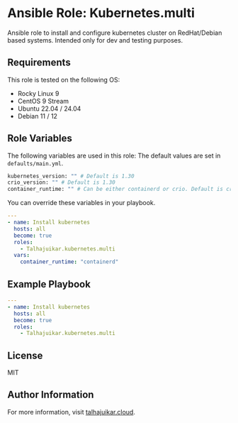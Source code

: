 Ansible Role: Kubernetes.multi
=========

Ansible role to install and configure kubernetes cluster on 
RedHat/Debian based systems.
Intended only for dev and testing purposes.

Requirements
------------
This role is tested on the following OS:
- Rocky Linux 9
- CentOS 9 Stream
- Ubuntu 22.04 / 24.04 
- Debian 11 / 12


Role Variables
--------------
The following variables are used in this role:
The default values are set in `defaults/main.yml`.
```bash
kubernetes_version: "" # Default is 1.30
crio_version: "" # Default is 1.30
container_runtime: "" # Can be either containerd or crio. Default is crio. 
```
You can override these variables in your playbook.

```yaml
---
- name: Install kubernetes
  hosts: all
  become: true
  roles:
    - Talhajuikar.kubernetes.multi
  vars:
    container_runtime: "containerd"
```


Example Playbook
----------------

```yaml
---
- name: Install kubernetes
  hosts: all
  become: true
  roles:
    - Talhajuikar.kubernetes.multi
```

License
-------

MIT

Author Information
------------------

For more information, visit [talhajuikar.cloud](https://talhajuikar.cloud).
